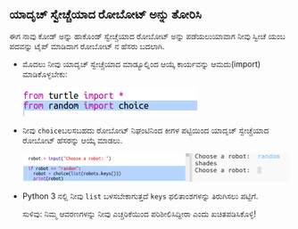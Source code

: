 ## ಯಾದೃಚ್ ಸ್ವೇಚ್ಚೆಯಾದ ರೋಬೋಟ್ ಅನ್ನು ತೋರಿಸಿ

ಈಗ ನಾವು ಕೋಡ್ ಅನ್ನು ಹಾಕೊಂಡ್ ಸ್ವೇಚ್ಚೆಯಾದ ರೋಬೋಟ್ ಅನ್ನು ಪಡೆಯಲುಯಾವಾಗ ನೀವು ಸ್ವೀಚೆ ಯಂಬ ಪದವನ್ನು ಟೈಪ್ ಮಾಡಿದಾಗ ರೋಬೋಟ್ ನ ಹೆಸರು ಬದಲಾಗಿ.

+ ಮೊದಲು ನೀವು ಯಾದೃಚ್ ಸ್ವೇಚ್ಚೆಯಾದ ಮಾಡ್ಯೂಲ್ನಿಂದ ಆಯ್ಕೆ ಕಾರ್ಯವನ್ನು ಆಮದು(import) ಮಾಡಿಕೊಳ್ಳಬೇಕು:
    
    ![screenshot](images/robotrumps-random.png)

+ ನೀವು ` choice `ಬಲಸಬಹದು ರೋಬೋಟ್ ನಿಘಂಟಿನಿಂದ ಕೀಗಳ ಪಟ್ಟಿಯಿಂದ ಯಾದೃಚ್ ಸ್ವೇಚ್ಚೆಯಾದ ರೋಬೋಟ್ ಹೆಸರನ್ನು ಆಯ್ಕೆ ಮಾಡಲು.
    
    ![screenshot](images/robotrumps-choice.png)

+ Python 3 ನಲ್ಲಿ ನೀವು `list` ಬಳಸಬೇಕಾಗುತ್ತದೆ `keys` ಫಲಿತಾಂಶಗಳನ್ನು ತಿರುಗಿಸಲು ಪಟ್ಟಿಗೆ.
    
    ಸುಳಿವು: ನಿಮ್ಮ ಆವರಣಗಳನ್ನು ನೀವು ಎಚ್ಚರಿಕೆಯಿಂದ ಪರಿಶೀಲಿಸಿದ್ದೀರಾ ಎಂದು ಖಚಿತಪಡಿಸಿಕೊಳ್ಳಿ!